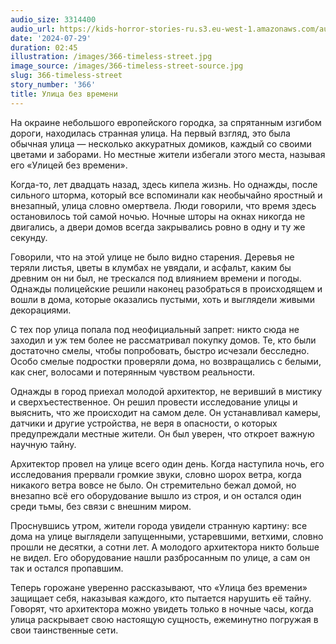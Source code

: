 ```yaml
---
audio_size: 3314400
audio_url: https://kids-horror-stories-ru.s3.eu-west-1.amazonaws.com/audio/366-timeless-street.mp3
date: '2024-07-29'
duration: 02:45
illustration: /images/366-timeless-street.jpg
image_source: /images/366-timeless-street-source.jpg
slug: 366-timeless-street
story_number: '366'
title: Улица без времени
---
```


На окраине небольшого европейского городка, за спрятанным изгибом дороги, находилась странная улица. На первый взгляд, это была обычная улица — несколько аккуратных домиков, каждый со своими цветами и заборами. Но местные жители избегали этого места, называя его «Улицей без времени».

Когда-то, лет двадцать назад, здесь кипела жизнь. Но однажды, после сильного шторма, который все вспоминали как необычайно яростный и внезапный, улица словно омертвела. Люди говорили, что время здесь остановилось той самой ночью. Ночные шторы на окнах никогда не двигались, а двери домов всегда закрывались ровно в одну и ту же секунду.

Говорили, что на этой улице не было видно старения. Деревья не теряли листья, цветы в клумбах не увядали, и асфальт, каким бы древним он ни был, не трескался под влиянием времени и погоды. Однажды полицейские решили наконец разобраться в происходящем и вошли в дома, которые оказались пустыми, хоть и выглядели живыми декорациями.

С тех пор улица попала под неофициальный запрет: никто сюда не заходил и уж тем более не рассматривал покупку домов. Те, кто были достаточно смелы, чтобы попробовать, быстро исчезали бесследно. Особо смелые подростки проверяли дома, но возвращались с белыми, как снег, волосами и потерянным чувством реальности.

Однажды в город приехал молодой архитектор, не веривший в мистику и сверхъестественное. Он решил провести исследование улицы и выяснить, что же происходит на самом деле. Он устанавливал камеры, датчики и другие устройства, не веря в опасности, о которых предупреждали местные жители. Он был уверен, что откроет важную научную тайну.

Архитектор провел на улице всего один день. Когда наступила ночь, его исследования прервали громкие звуки, словно шорох ветра, когда никакого ветра вовсе не было. Он стремительно бежал домой, но внезапно всё его оборудование вышло из строя, и он остался один среди тьмы, без связи с внешним миром.

Проснувшись утром, жители города увидели странную картину: все дома на улице выглядели запущенными, устаревшими, ветхими, словно прошли не десятки, а сотни лет. А молодого архитектора никто больше не видел. Его оборудование нашли разбросанным по улице, а сам он так и остался пропавшим.

Теперь горожане уверенно рассказывают, что «Улица без времени» защищает себя, наказывая каждого, кто пытается нарушить её тайну. Говорят, что архитектора можно увидеть только в ночные часы, когда улица раскрывает свою настоящую сущность, ежеминутно погружая в свои таинственные сети.